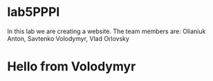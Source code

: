# lab5PPPI
In this lab we are creating a website.
The team members are: Olianiuk Anton, Savtenko Volodymyr, Vlad Orlovsky
# Hello from Volodymyr